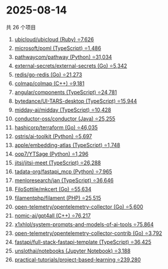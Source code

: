# 2025-08-14

共 26 个项目

<!-- BEGIN GITHUB -->
<!-- 最后更新时间 2025-08-14 22:10:00 +0800 -->
1. [ubicloud/ubicloud (Ruby) ⭐7,626](https://github.com/ubicloud/ubicloud)
1. [microsoft/poml (TypeScript) ⭐1,486](https://github.com/microsoft/poml)
1. [pathwaycom/pathway (Python) ⭐31,034](https://github.com/pathwaycom/pathway)
1. [external-secrets/external-secrets (Go) ⭐5,342](https://github.com/external-secrets/external-secrets)
1. [redis/go-redis (Go) ⭐21,273](https://github.com/redis/go-redis)
1. [colmap/colmap (C++) ⭐9,181](https://github.com/colmap/colmap)
1. [angular/components (TypeScript) ⭐24,781](https://github.com/angular/components)
1. [bytedance/UI-TARS-desktop (TypeScript) ⭐15,944](https://github.com/bytedance/UI-TARS-desktop)
1. [midday-ai/midday (TypeScript) ⭐10,428](https://github.com/midday-ai/midday)
1. [conductor-oss/conductor (Java) ⭐25,255](https://github.com/conductor-oss/conductor)
1. [hashicorp/terraform (Go) ⭐46,035](https://github.com/hashicorp/terraform)
1. [ostris/ai-toolkit (Python) ⭐5,697](https://github.com/ostris/ai-toolkit)
1. [apple/embedding-atlas (TypeScript) ⭐1,748](https://github.com/apple/embedding-atlas)
1. [oop7/YTSage (Python) ⭐1,296](https://github.com/oop7/YTSage)
1. [jitsi/jitsi-meet (TypeScript) ⭐26,288](https://github.com/jitsi/jitsi-meet)
1. [tadata-org/fastapi_mcp (Python) ⭐7,965](https://github.com/tadata-org/fastapi_mcp)
1. [menloresearch/jan (TypeScript) ⭐36,646](https://github.com/menloresearch/jan)
1. [FiloSottile/mkcert (Go) ⭐55,634](https://github.com/FiloSottile/mkcert)
1. [filamentphp/filament (PHP) ⭐25,515](https://github.com/filamentphp/filament)
1. [open-telemetry/opentelemetry-collector (Go) ⭐5,600](https://github.com/open-telemetry/opentelemetry-collector)
1. [nomic-ai/gpt4all (C++) ⭐76,217](https://github.com/nomic-ai/gpt4all)
1. [x1xhlol/system-prompts-and-models-of-ai-tools ⭐75,864](https://github.com/x1xhlol/system-prompts-and-models-of-ai-tools)
1. [open-telemetry/opentelemetry-collector-contrib (Go) ⭐3,792](https://github.com/open-telemetry/opentelemetry-collector-contrib)
1. [fastapi/full-stack-fastapi-template (TypeScript) ⭐36,425](https://github.com/fastapi/full-stack-fastapi-template)
1. [unslothai/notebooks (Jupyter Notebook) ⭐3,188](https://github.com/unslothai/notebooks)
1. [practical-tutorials/project-based-learning ⭐239,280](https://github.com/practical-tutorials/project-based-learning)
<!-- END GITHUB -->
